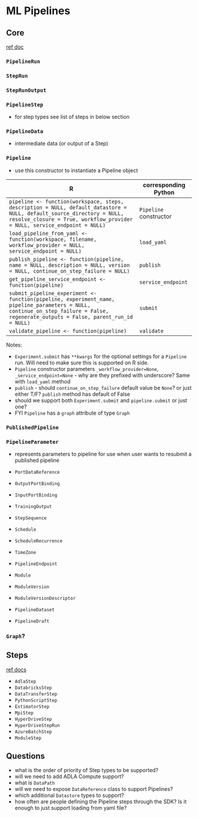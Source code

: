 # ML Pipelines

## Core

[ref doc](https://docs.microsoft.com/en-us/python/api/azureml-pipeline-core/azureml.pipeline.core?view=azure-ml-py)
### `PipelineRun`
### `StepRun`
### `StepRunOutput`
### `PipelineStep`
  * for step types see list of steps in below section
### `PipelineData`
  * intermediate data (or output of a Step)

### `Pipeline`
  * use this constructor to instantiate a Pipeline object

R   | corresponding Python
--- | --------------------
`pipeline <- function(workspace, steps, description = NULL, default_datastore = NULL, default_source_directory = NULL, resolve_closure = True, workflow_provider = NULL, service_endpoint = NULL)` | `Pipeline` constructor
`load_pipeline_from_yaml <- function(workspace, filename, workflow_provider = NULL, service_endpoint = NULL)` | `load_yaml`
`publish_pipeline <- function(pipeline, name = NULL, description = NULL, version = NULL, continue_on_step_failure = NULL)` | `publish`
`get_pipeline_service_endpoint <- function(pipeline)` | `service_endpoint`
`submit_pipeline_experiment <- function(pipeline, experiment_name, pipeline_parameters = NULL, continue_on_step_failure = False, regenerate_outputs = False, parent_run_id = NULL)` | `submit`
`validate_pipeline <- function(pipeline)` | `validate`

Notes:

* `Experiment.submit` has `**kwargs` for the optional settings for a `Pipeline` run. Will need to make sure this is supported on R side.
* `Pipeline` constructor parameters `_workflow_provider=None`, `_service_endpoint=None` - why are they prefixed with underscore? Same with `load_yaml` method
* `publish` - should `continue_on_step_failure` default value be `None`? or just either T/F? `publish` method has default of False
* should we support both `Experiment.submit` and `pipeline.submit` or just one?
* FYI `Pipeline` has a `graph` attribute of type `Graph`

### `PublishedPipeline`
### `PipelineParameter`
  * represents parameters to pipeline for use when user wants to resubmit a published pipeline

* `PortDataReference`
* `OutputPortBinding`
* `InputPortBinding`
* `TrainingOutput`
* `StepSequence`
* `Schedule`
* `ScheduleRecurrence`
* `TimeZone`
* `PipelineEndpoint`
* `Module`
* `ModuleVersion`
* `ModuleVersionDescriptor`
* `PipelineDataset`
* `PipelineDraft`

### `Graph`?


## Steps

[ref docs](https://docs.microsoft.com/en-us/python/api/azureml-pipeline-steps/azureml.pipeline.steps?view=azure-ml-py)
* `AdlaStep`
* `DatabricksStep`
* `DataTransferStep`
* `PythonScriptStep`
* `EstimatorStep`
* `MpiStep`
* `HyperDriveStep`
* `HyperDriveStepRun`
* `AzureBatchStep`
* `ModuleStep`

## Questions
* what is the order of priority of Step types to be supported?
* will we need to add ADLA Compute support?
* what is `DataPath`
* will we need to expose `DataReference` class to support Pipelines?
* which additional `Datastore` types to support?
* how often are people defining the Pipeline steps through the SDK? Is it enough to just support loading from yaml file?
